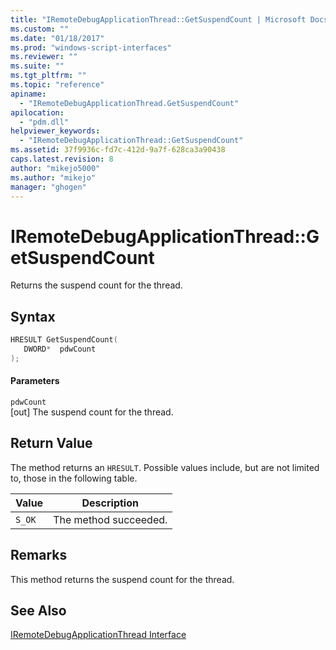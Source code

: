 ```yaml
---
title: "IRemoteDebugApplicationThread::GetSuspendCount | Microsoft Docs"
ms.custom: ""
ms.date: "01/18/2017"
ms.prod: "windows-script-interfaces"
ms.reviewer: ""
ms.suite: ""
ms.tgt_pltfrm: ""
ms.topic: "reference"
apiname: 
  - "IRemoteDebugApplicationThread.GetSuspendCount"
apilocation: 
  - "pdm.dll"
helpviewer_keywords: 
  - "IRemoteDebugApplicationThread::GetSuspendCount"
ms.assetid: 37f9936c-fd7c-412d-9a7f-628ca3a90438
caps.latest.revision: 8
author: "mikejo5000"
ms.author: "mikejo"
manager: "ghogen"
---
```

# IRemoteDebugApplicationThread::GetSuspendCount
Returns the suspend count for the thread.  
  
## Syntax  
  
```cpp
HRESULT GetSuspendCount(  
   DWORD*  pdwCount  
);  
```  
  
#### Parameters  
 `pdwCount`  
 [out] The suspend count for the thread.  
  
## Return Value  
 The method returns an `HRESULT`. Possible values include, but are not limited to, those in the following table.  
  
|Value|Description|  
|-----------|-----------------|  
|`S_OK`|The method succeeded.|  
  
## Remarks  
 This method returns the suspend count for the thread.  
  
## See Also  
 [IRemoteDebugApplicationThread Interface](../../winscript/reference/iremotedebugapplicationthread-interface.md)